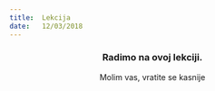```yaml
---
title:  Lekcija
date:   12/03/2018
---
```


### <center>Radimo na ovoj lekciji.</center>
<center>Molim vas, vratite se kasnije</center>